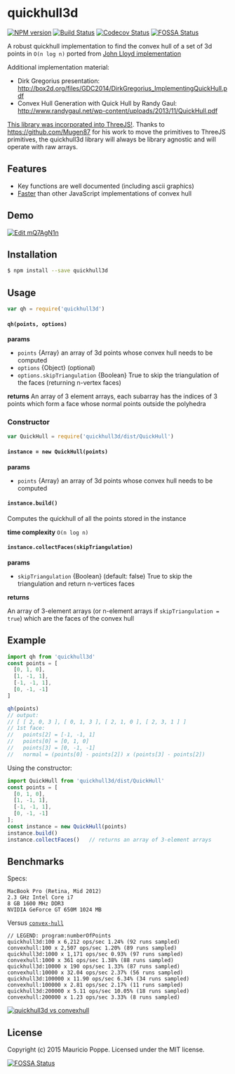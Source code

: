 # quickhull3d

[![NPM version][npm-image]][npm-url]
[![Build Status][travis-image]][travis-url]
[![Codecov Status][codecov-image]][codecov-url]
[![FOSSA Status](https://app.fossa.com/api/projects/git%2Bgithub.com%2Fmauriciopoppe%2Fquickhull3d.svg?type=shield)](https://app.fossa.com/projects/git%2Bgithub.com%2Fmauriciopoppe%2Fquickhull3d?ref=badge_shield)

A robust quickhull implementation to find the convex hull of a set of 3d points in `O(n log n)` ported from [John Lloyd implementation](http://www.cs.ubc.ca/~lloyd/java/quickhull3d.html)

Additional implementation material:

- Dirk Gregorius presentation: http://box2d.org/files/GDC2014/DirkGregorius_ImplementingQuickHull.pdf
- Convex Hull Generation with Quick Hull by Randy Gaul: http://www.randygaul.net/wp-content/uploads/2013/11/QuickHull.pdf

[This library was incorporated into ThreeJS!](https://github.com/mrdoob/three.js/pull/10987). Thanks to https://github.com/Mugen87 for his work to move the primitives to ThreeJS primitives, the quickhull3d library will always be library agnostic and will operate with raw arrays.

## Features

- Key functions are well documented (including ascii graphics)
- [Faster](https://plot.ly/~maurizzzio/36/quickhull3d-vs-convexhull/) than other JavaScript implementations of convex hull

## Demo

[![Edit mQ7AgN1n](https://codesandbox.io/static/img/play-codesandbox.svg)](https://codesandbox.io/s/mQ7AgN1n)

## Installation

```bash
$ npm install --save quickhull3d
```

## Usage

```javascript
var qh = require('quickhull3d')
```

#### `qh(points, options)`

**params**
* `points` {Array} an array of 3d points whose convex hull needs to be computed
* `options` {Object} (optional)
* `options.skipTriangulation` {Boolean} True to skip the triangulation of the faces
    (returning n-vertex faces)

**returns** An array of 3 element arrays, each subarray has the indices of 3 points which form a face whose normal points outside the polyhedra

### Constructor

```javascript
var QuickHull = require('quickhull3d/dist/QuickHull')
```

#### `instance = new QuickHull(points)`

**params**
* `points` {Array} an array of 3d points whose convex hull needs to be computed

#### `instance.build()`

Computes the quickhull of all the points stored in the instance

**time complexity** `O(n log n)`

#### `instance.collectFaces(skipTriangulation)`

**params**
* `skipTriangulation` {Boolean} (default: false) True to skip the triangulation
    and return n-vertices faces

**returns**

An array of 3-element arrays (or n-element arrays if `skipTriangulation = true`)
which are the faces of the convex hull

## Example

```javascript
import qh from 'quickhull3d'
const points = [
  [0, 1, 0],
  [1, -1, 1],
  [-1, -1, 1],
  [0, -1, -1]
]

qh(points)
// output:
// [ [ 2, 0, 3 ], [ 0, 1, 3 ], [ 2, 1, 0 ], [ 2, 3, 1 ] ]
// 1st face:
//   points[2] = [-1, -1, 1]
//   points[0] = [0, 1, 0]
//   points[3] = [0, -1, -1]
//   normal = (points[0] - points[2]) x (points[3] - points[2])
```

Using the constructor:

```javascript
import QuickHull from 'quickhull3d/dist/QuickHull'
const points = [
  [0, 1, 0],
  [1, -1, 1],
  [-1, -1, 1],
  [0, -1, -1]
];
const instance = new QuickHull(points)
instance.build()
instance.collectFaces()   // returns an array of 3-element arrays
```

## Benchmarks

Specs:

```
MacBook Pro (Retina, Mid 2012)
2.3 GHz Intel Core i7
8 GB 1600 MHz DDR3
NVIDIA GeForce GT 650M 1024 MB
```

Versus [`convex-hull`](https://www.npmjs.com/package/convex-hull)

```
// LEGEND: program:numberOfPoints
quickhull3d:100 x 6,212 ops/sec 1.24% (92 runs sampled)
convexhull:100 x 2,507 ops/sec 1.20% (89 runs sampled)
quickhull3d:1000 x 1,171 ops/sec 0.93% (97 runs sampled)
convexhull:1000 x 361 ops/sec 1.38% (88 runs sampled)
quickhull3d:10000 x 190 ops/sec 1.33% (87 runs sampled)
convexhull:10000 x 32.04 ops/sec 2.37% (56 runs sampled)
quickhull3d:100000 x 11.90 ops/sec 6.34% (34 runs sampled)
convexhull:100000 x 2.81 ops/sec 2.17% (11 runs sampled)
quickhull3d:200000 x 5.11 ops/sec 10.05% (18 runs sampled)
convexhull:200000 x 1.23 ops/sec 3.33% (8 runs sampled)
```

[![quickhull3d vs convexhull](https://cloud.githubusercontent.com/assets/1616682/11645526/97036bea-9d2b-11e5-8549-8ccba137f1b2.png)](https://plot.ly/~maurizzzio/36/quickhull3d-vs-convexhull/)

## License

Copyright (c) 2015 Mauricio Poppe. Licensed under the MIT license.

[npm-url]: https://npmjs.org/package/quickhull3d
[npm-image]: https://img.shields.io/npm/v/quickhull3d.svg?style=flat

[travis-url]: https://travis-ci.org/mauriciopoppe/quickhull3d
[travis-image]: https://img.shields.io/travis/mauriciopoppe/quickhull3d.svg?style=flat

[codecov-url]: https://codecov.io/github/mauriciopoppe/quickhull3d
[codecov-image]: https://img.shields.io/codecov/c/github/mauriciopoppe/quickhull3d.svg?style=flat

[depstat-url]: https://david-dm.org/mauriciopoppe/quickhull3d
[depstat-image]: https://david-dm.org/mauriciopoppe/quickhull3d.svg?style=flat
[download-badge]: http://img.shields.io/npm/dm/quickhull3d.svg?style=flat


[![FOSSA Status](https://app.fossa.com/api/projects/git%2Bgithub.com%2Fmauriciopoppe%2Fquickhull3d.svg?type=large)](https://app.fossa.com/projects/git%2Bgithub.com%2Fmauriciopoppe%2Fquickhull3d?ref=badge_large)
